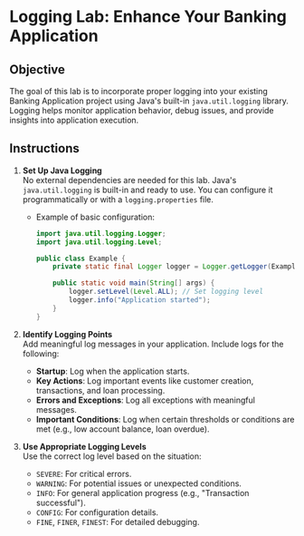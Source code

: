 # Logging Lab: Enhance Your Banking Application

## Objective
The goal of this lab is to incorporate proper logging into your existing Banking Application project using Java's built-in `java.util.logging` library. Logging helps monitor application behavior, debug issues, and provide insights into application execution.

## Instructions

1. **Set Up Java Logging**  
   No external dependencies are needed for this lab. Java's `java.util.logging` is built-in and ready to use. You can configure it programmatically or with a `logging.properties` file.  

   - Example of basic configuration:
     ```java
     import java.util.logging.Logger;
     import java.util.logging.Level;

     public class Example {
         private static final Logger logger = Logger.getLogger(Example.class.getName());

         public static void main(String[] args) {
             logger.setLevel(Level.ALL); // Set logging level
             logger.info("Application started");
         }
     }
     ```

2. **Identify Logging Points**  
   Add meaningful log messages in your application. Include logs for the following:
   - **Startup**: Log when the application starts.
   - **Key Actions**: Log important events like customer creation, transactions, and loan processing.
   - **Errors and Exceptions**: Log all exceptions with meaningful messages.
   - **Important Conditions**: Log when certain thresholds or conditions are met (e.g., low account balance, loan overdue).

3. **Use Appropriate Logging Levels**  
   Use the correct log level based on the situation:
   - `SEVERE`: For critical errors.
   - `WARNING`: For potential issues or unexpected conditions.
   - `INFO`: For general application progress (e.g., "Transaction successful").
   - `CONFIG`: For configuration details.
   - `FINE`, `FINER`, `FINEST`: For detailed debugging.

